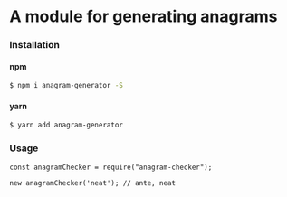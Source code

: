 # A module for generating anagrams

### Installation

#### npm
```bash
$ npm i anagram-generator -S
```

#### yarn
```bash
$ yarn add anagram-generator
```

### Usage
```ecmascript 6
const anagramChecker = require("anagram-checker");

new anagramChecker('neat'); // ante, neat
```